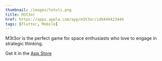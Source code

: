 ```yaml
---
thumbnail: /images/totoli.png
title: M3t3or
href: https://apps.apple.com/app/m3t3or/id6449423444
tags: [Flutter, Mobile]
---
```


M3t3or is the perfect game for space enthusiasts who love to engage in strategic thinking.

Get it in the [App Store](https://apps.apple.com/de/app/totoli-die-welt-f%C3%BCr-kids-2-5/id6444162705)
